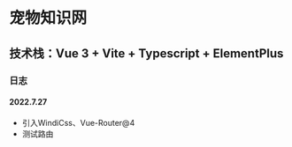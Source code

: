 # 宠物知识网
## 技术栈：Vue 3 + Vite + Typescript + ElementPlus

### 日志
#### 2022.7.27
+ 引入WindiCss、Vue-Router@4
+ 测试路由